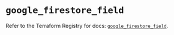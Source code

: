 # `google_firestore_field`

Refer to the Terraform Registry for docs: [`google_firestore_field`](https://registry.terraform.io/providers/hashicorp/google-beta/6.15.0/docs/resources/google_firestore_field).
